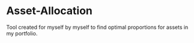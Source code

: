 # Asset-Allocation

Tool created for myself by myself to find optimal proportions for assets in my portfolio.
